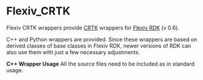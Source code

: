 # Flexiv_CRTK
Flexiv CRTK wrappers provide [CRTK](https://github.com/collaborative-robotics/documentation/wiki) wrappers for [Flexiv RDK](https://rdk.flexiv.com/en/) (v 0.6). 

C++ and Python wrappers are provided. Since these wrappers are based on derived classes of base classes in Flexiv RDK, newer versions of RDK can also use them with just a few necessary adjustments.

**C++ Wrapper Usage** 
All the source files need to be included as in standard usage.
